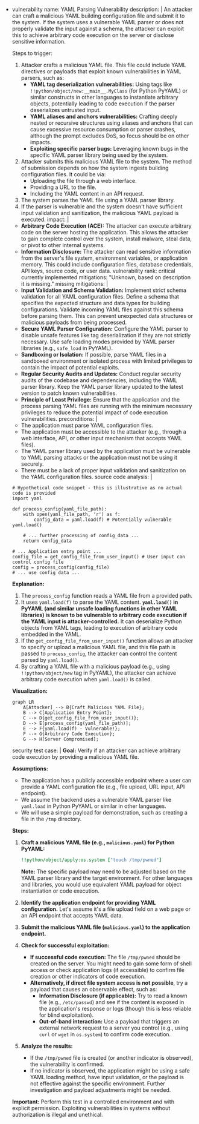 - vulnerability name: YAML Parsing Vulnerability
  description: |
    An attacker can craft a malicious YAML building configuration file and submit it to the system. If the system uses a vulnerable YAML parser or does not properly validate the input against a schema, the attacker can exploit this to achieve arbitrary code execution on the server or disclose sensitive information.

    Steps to trigger:
    1. Attacker crafts a malicious YAML file. This file could include YAML directives or payloads that exploit known vulnerabilities in YAML parsers, such as:
        - **YAML tag deserialization vulnerabilities:**  Using tags like `!!python/object/new:__main__.MyClass` (for Python PyYAML) or similar constructs in other languages to instantiate arbitrary objects, potentially leading to code execution if the parser deserializes untrusted input.
        - **YAML aliases and anchors vulnerabilities:**  Crafting deeply nested or recursive structures using aliases and anchors that can cause excessive resource consumption or parser crashes, although the prompt excludes DoS, so focus should be on other impacts.
        - **Exploiting specific parser bugs:**  Leveraging known bugs in the specific YAML parser library being used by the system.
    2. Attacker submits this malicious YAML file to the system. The method of submission depends on how the system ingests building configuration files. It could be via:
        - Uploading the file through a web interface.
        - Providing a URL to the file.
        - Including the YAML content in an API request.
    3. The system parses the YAML file using a YAML parser library.
    4. If the parser is vulnerable and the system doesn't have sufficient input validation and sanitization, the malicious YAML payload is executed.
  impact: |
    - **Arbitrary Code Execution (ACE):** The attacker can execute arbitrary code on the server hosting the application. This allows the attacker to gain complete control over the system, install malware, steal data, or pivot to other internal systems.
    - **Information Disclosure:** The attacker can read sensitive information from the server's file system, environment variables, or application memory. This could include configuration files, database credentials, API keys, source code, or user data.
  vulnerability rank: critical
  currently implemented mitigations: "Unknown, based on description it is missing."
  missing mitigations: |
    - **Input Validation and Schema Validation:** Implement strict schema validation for all YAML configuration files. Define a schema that specifies the expected structure and data types for building configurations. Validate incoming YAML files against this schema before parsing them. This can prevent unexpected data structures or malicious payloads from being processed.
    - **Secure YAML Parser Configuration:**  Configure the YAML parser to disable unsafe features like tag deserialization if they are not strictly necessary. Use safe loading modes provided by YAML parser libraries (e.g., `safe_load` in PyYAML).
    - **Sandboxing or Isolation:** If possible, parse YAML files in a sandboxed environment or isolated process with limited privileges to contain the impact of potential exploits.
    - **Regular Security Audits and Updates:** Conduct regular security audits of the codebase and dependencies, including the YAML parser library. Keep the YAML parser library updated to the latest version to patch known vulnerabilities.
    - **Principle of Least Privilege:** Ensure that the application and the process parsing YAML files are running with the minimum necessary privileges to reduce the potential impact of code execution vulnerabilities.
  preconditions: |
    - The application must parse YAML configuration files.
    - The application must be accessible to the attacker (e.g., through a web interface, API, or other input mechanism that accepts YAML files).
    - The YAML parser library used by the application must be vulnerable to YAML parsing attacks or the application must not be using it securely.
    - There must be a lack of proper input validation and sanitization on the YAML configuration files.
  source code analysis: |
    ```
    # Hypothetical code snippet - this is illustrative as no actual code is provided
    import yaml

    def process_config(yaml_file_path):
        with open(yaml_file_path, 'r') as f:
            config_data = yaml.load(f) # Potentially vulnerable yaml.load()

        # ... further processing of config_data ...
        return config_data

    # ... Application entry point ...
    config_file = get_config_file_from_user_input() # User input can control config file
    config = process_config(config_file)
    # ... use config data ...
    ```
    **Explanation:**
    1. The `process_config` function reads a YAML file from a provided path.
    2. It uses `yaml.load(f)` to parse the YAML content. **`yaml.load()` in PyYAML (and similar unsafe loading functions in other YAML libraries) is known to be vulnerable to arbitrary code execution if the YAML input is attacker-controlled.** It can deserialize Python objects from YAML tags, leading to execution of arbitrary code embedded in the YAML.
    3. If the `get_config_file_from_user_input()` function allows an attacker to specify or upload a malicious YAML file, and this file path is passed to `process_config`, the attacker can control the content parsed by `yaml.load()`.
    4. By crafting a YAML file with a malicious payload (e.g., using `!!python/object/new` tag in PyYAML), the attacker can achieve arbitrary code execution when `yaml.load()` is called.

    **Visualization:**

    ```mermaid
    graph LR
        A[Attacker] --> B{Craft Malicious YAML File};
        B --> C[Application Entry Point];
        C --> D{get_config_file_from_user_input()};
        D --> E[process_config(yaml_file_path)];
        E --> F{yaml.load(f) - Vulnerable!};
        F --> G{Arbitrary Code Execution};
        G --> H[Server Compromised];
    ```
  security test case: |
    **Goal:** Verify if an attacker can achieve arbitrary code execution by providing a malicious YAML file.

    **Assumptions:**
    - The application has a publicly accessible endpoint where a user can provide a YAML configuration file (e.g., file upload, URL input, API endpoint).
    - We assume the backend uses a vulnerable YAML parser like `yaml.load` in Python PyYAML or similar in other languages.
    - We will use a simple payload for demonstration, such as creating a file in the `/tmp` directory.

    **Steps:**
    1. **Craft a malicious YAML file (e.g., `malicious.yaml`) for Python PyYAML:**

       ```yaml
       !!python/object/apply:os.system ["touch /tmp/pwned"]
       ```

       **Note:** The specific payload may need to be adjusted based on the YAML parser library and the target environment. For other languages and libraries, you would use equivalent YAML payload for object instantiation or code execution.

    2. **Identify the application endpoint for providing YAML configuration.**  Let's assume it's a file upload field on a web page or an API endpoint that accepts YAML data.

    3. **Submit the malicious YAML file (`malicious.yaml`) to the application endpoint.**

    4. **Check for successful exploitation:**
       - **If successful code execution:** The file `/tmp/pwned` should be created on the server. You might need to gain some form of shell access or check application logs (if accessible) to confirm file creation or other indicators of code execution.
       - **Alternatively, if direct file system access is not possible**, try a payload that causes an observable effect, such as:
         - **Information Disclosure (if applicable):**  Try to read a known file (e.g., `/etc/passwd`) and see if the content is exposed in the application's response or logs (though this is less reliable for blind exploitation).
         - **Out-of-band interaction:**  Use a payload that triggers an external network request to a server you control (e.g., using `curl` or `wget` in `os.system`) to confirm code execution.

    5. **Analyze the results:**
       - If the `/tmp/pwned` file is created (or another indicator is observed), the vulnerability is confirmed.
       - If no indicator is observed, the application might be using a safe YAML loading method, have input validation, or the payload is not effective against the specific environment. Further investigation and payload adjustments might be needed.

    **Important:** Perform this test in a controlled environment and with explicit permission. Exploiting vulnerabilities in systems without authorization is illegal and unethical.
